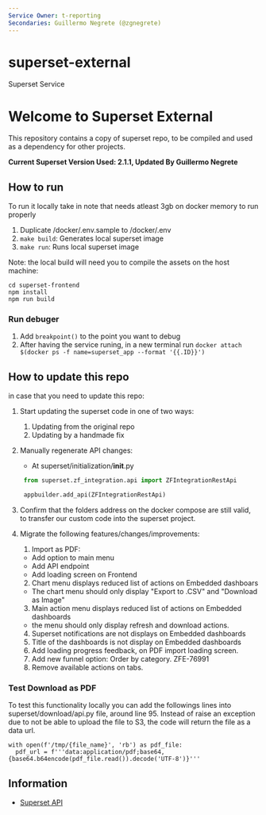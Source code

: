 ```yaml
---
Service Owner: t-reporting
Secondaries: Guillermo Negrete (@zgnegrete)
---
```

# superset-external
Superset Service
<!--
Licensed to the Apache Software Foundation (ASF) under one
or more contributor license agreements.  See the NOTICE file
distributed with this work for additional information
regarding copyright ownership.  The ASF licenses this file
to you under the Apache License, Version 2.0 (the
"License"); you may not use this file except in compliance
with the License.  You may obtain a copy of the License at

  http://www.apache.org/licenses/LICENSE-2.0

Unless required by applicable law or agreed to in writing,
software distributed under the License is distributed on an
"AS IS" BASIS, WITHOUT WARRANTIES OR CONDITIONS OF ANY
KIND, either express or implied.  See the License for the
specific language governing permissions and limitations
under the License.
-->

# Welcome to Superset External

This repository  contains a copy of superset repo, to be compiled and used as a dependency for other projects.

**Current Superset Version Used: 2.1.1, Updated By Guillermo Negrete**


## How to run

To run it locally take in note that needs atleast 3gb on docker memory to run properly

1. Duplicate /docker/.env.sample to /docker/.env
2. `make build`: Generates local superset image
3. `make run`: Runs local superset image

Note: the local build will need you to compile the assets on the host machine:

```
cd superset-frontend
npm install
npm run build
```

### Run debuger

1. Add `breakpoint()` to the point you want to debug
2. After having the service runing, in a new terminal run `docker attach $(docker ps -f name=superset_app --format '{{.ID}}')`

## How to update this repo

in case that you need to update this repo:
1. Start updating the superset code in one of two ways:
    1. Updating from the original repo
    2. Updating by a handmade fix
2. Manually regenerate API changes:
    - At superset/initialization/__init__.py
   ```python
    from superset.zf_integration.api import ZFIntegrationRestApi

    appbuilder.add_api(ZFIntegrationRestApi)
   ```
3. Confirm that the folders address on the docker compose are still valid, to transfer our custom code into the superset project.
4. Migrate the following features/changes/improvements:
    
    1. Import as PDF:
      - Add option to main menu
      - Add API endpoint
      - Add loading screen on Frontend
    2. Chart menu displays reduced list of actions on Embedded dashboars
      - The chart menu should only display "Export to .CSV" and "Download as Image" 
    3. Main action menu displays reduced list of actions on Embedded dashboards
      - the menu should only display refresh and download actions.
    4. Superset notifications are not displays on Embedded dashboards
    5. Title of the dashboards is not display on Embedded dashboards
    6. Add loading progress feedback, on PDF import loading screen.
    7. Add new funnel option: Order by category. ZFE-76991
    8. Remove available actions on tabs.

### Test Download as PDF

To test this functionality locally you can add the followings lines into superset/download/api.py file, around line 95. Instead of raise an exception due to not be able to upload the file to S3, the code will return the file as a data url.
```
with open(f'/tmp/{file_name}', 'rb') as pdf_file:
  pdf_url = f'''data:application/pdf;base64,{base64.b64encode(pdf_file.read()).decode('UTF-8')}'''
```

## Information

- [Superset API](https://superset.apache.org/docs/rest-api)
